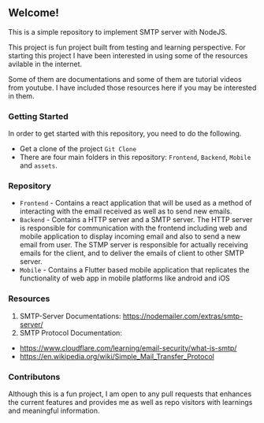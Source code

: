 ## Welcome!
This is a simple repository to implement SMTP server with NodeJS.

This project is fun project built from testing and learning perspective.
For starting this project I have been interested in using some of the resources avilable in the internet.

Some of them are documentations and some of them are tutorial videos from youtube. I have included those resources here if you may be interested in them.

### Getting Started

In order to get started with this repository, you need to do the following.
- Get a clone of the project `Git Clone`
- There are four main folders in this repository: `Frontend`, `Backend`, `Mobile` and `assets`.

### Repository

- `Frontend` - Contains a react application that will be used as a method of interacting with the email received as well as to send new emails.
- `Backend` - Contains a HTTP server and a SMTP server. The HTTP server is responsible for communication with the frontend including web and mobile application to display incoming email and also to send a new email from user. The STMP server is responsible for actually receiving emails for the client, and to deliver the emails of client to other SMTP server.
- `Mobile` - Contains a Flutter based mobile application that replicates the functionality of web app in mobile platforms like android and iOS

### Resources

1. SMTP-Server Documentations: https://nodemailer.com/extras/smtp-server/
2. SMTP Protocol Documentation: 
- https://www.cloudflare.com/learning/email-security/what-is-smtp/
- https://en.wikipedia.org/wiki/Simple_Mail_Transfer_Protocol


### Contributons
Although this is a fun project, I am open to any pull requests that enhances the current features and provides me as well as repo visitors with learnings and meaningful information.